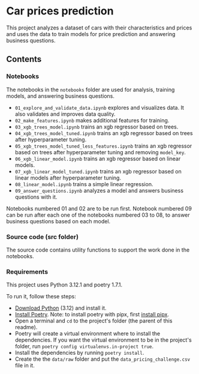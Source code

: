 # Car prices prediction

This project analyzes a dataset of cars with their characteristics and prices and uses the data to train models for price prediction and answering business questions.

## Contents
### Notebooks
The notebooks in the `notebooks` folder are used for analysis, training models, and answering business questions.

- `01_explore_and_validate_data.ipynb` explores and visualizes data. It also validates and improves data quality.
- `02_make_features.ipynb` makes additional features for training.
- `03_xgb_trees_model.ipynb` trains an xgb regressor based on trees.
- `04_xgb_trees_model_tuned.ipynb` trains an xgb regressor based on trees after hyperparameter tuning.
- `05_xgb_trees_model_tuned_less_features.ipynb` trains an xgb regressor based on trees after hyperparameter tuning and removing `model_key`.
- `06_xgb_linear_model.ipynb` trains an xgb regressor based on linear models.
- `07_xgb_linear_model_tuned.ipynb` trains an xgb regressor based on linear models after hyperparameter tuning.
- `08_linear_model.ipynb` trains a simple linear regression.
- `09_answer_questions.ipynb` analyzes a model and answers business questions with it.

Notebooks numbered 01 and 02 are to be run first. Notebook numbered 09 can be run after each one of the notebooks numbered 03 to 08, to answer business questions based on each model.

### Source code (src folder)
The source code contains utility functions to support the work done in the notebooks.

### Requirements
This project uses Python 3.12.1 and poetry 1.7.1.

To run it, follow these steps:
- [Download Python](https://www.python.org/downloads/) (3.12) and install it.
- [Install Poetry](https://python-poetry.org/docs/#installing-with-pipx). Note: to install poetry with pipx, first [install pipx](https://pipx.pypa.io/latest/installation/). 
- Open a terminal and `cd` to the project's folder (the parent of this readme).
- Poetry will create a virtual environment where to install the dependencies. If you want the virtual environment to be in the project's folder, run `poetry config virtualenvs.in-project true`.
- Install the dependencies by running `poetry install`.
- Create the the `data/raw` folder and put the `data_pricing_challenge.csv` file in it.
